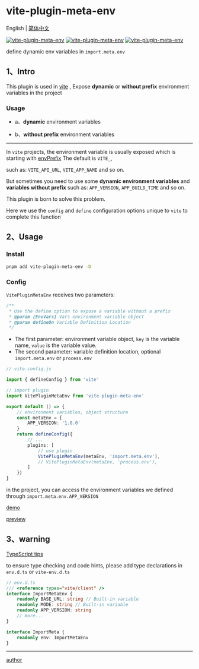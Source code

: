 # vite-plugin-meta-env

English | [简体中文](https://github.com/wei-design/vite-plugin-meta-env/blob/master/readme.zh-CN.md)

[![vite-plugin-meta-env](https://img.shields.io/badge/commitizen-friendly-brightgreen.svg)](http://commitizen.github.io/cz-cli)
[![vite-plugin-meta-env](https://img.shields.io/npm/v/vite-plugin-meta-env.svg)](https://www.npmjs.org/package/vite-plugin-meta-env)
[![vite-plugin-meta-env](https://img.shields.io/npm/dt/vite-plugin-meta-env)](https://www.npmjs.org/package/vite-plugin-meta-env)

define dynamic env variables in `import.meta.env`

## 1、Intro

This plugin is used in [vite](https://cn.vitejs.dev/) , Expose **dynamic** or **without prefix** environment variables in the project

### Usage

- a、**dynamic** environment variables

- b、**without prefix** environment variables

---

In `vite` projects, the environment variable is usually exposed which is starting with [envPrefix](https://cn.vitejs.dev/config/shared-options.html#envprefix) The default is `VITE_`,

such as: `VITE_API_URL`, `VITE_APP_NAME` and so on.

But sometimes you need to use some **dynamic environment variables** and **variables without prefix** such as: `APP_VERSION`, `APP_BUILD_TIME` and so on.

This plugin is born to solve this problem.

Here we use the `config` and `define` configuration options unique to `vite` to complete this function

## 2、Usage

### Install

```bash
pnpm add vite-plugin-meta-env -D
```

### Config

`VitePluginMetaEnv` receives two parameters:

```ts
/**
 * Use the define option to expose a variable without a prefix
 * @param {EnvVars} Vars environment variable object
 * @param defineOn Variable Definition Location
 */
```

- The first parameter: environment variable object, `key` is the variable name, `value` is the variable value.
- The second parameter: variable definition location, optional `import.meta.env` or `process.env`

```ts
// vite.config.js

import { defineConfig } from 'vite'

// import plugin
import VitePluginMetaEnv from 'vite-plugin-meta-env'

export default () => {
    // environment variables, object structure
    const metaEnv = {
        APP_VERSION: '1.0.0'
    }
    return defineConfig({
        // ...
        plugins: [
            // use plugin
            VitePluginMetaEnv(metaEnv, 'import.meta.env'),
            // VitePluginMetaEnv(metaEnv, 'process.env'),
        ]
    })
}
```

in the project, you can access the environment variables we defined through `import.meta.env.APP_VERSION`

[demo](https://github.com/wforguo/vue3-quick-start/blob/master/vite.config.ts)

[preview](https://wforguo.github.io/vue3-quick-start/)

## 3、warning

[TypeScript tips](https://cn.vitejs.dev/guide/env-and-mode.html#intellisense)

to ensure type checking and code hints, please add type declarations in `env.d.ts` or `vite-env.d.ts`

```ts
// env.d.ts
/// <reference types="vite/client" />
interface ImportMetaEnv {
    readonly BASE_URL: string // Built-in variable
    readonly MODE: string // Built-in variable
    readonly APP_VERSION: string
    // more...
}

interface ImportMeta {
    readonly env: ImportMetaEnv
}
```

---

[author](https://github.com/wforguo)
